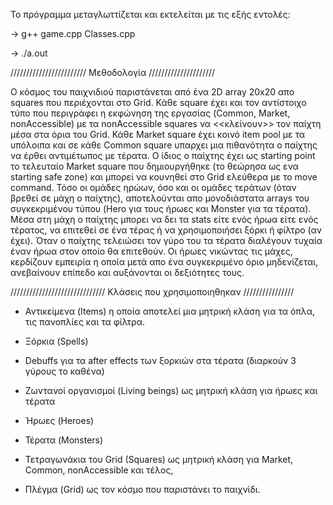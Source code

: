 Το πρόγραμμα μεταγλωττίζεται και εκτελείται με τις εξής εντολές:

-> g++ game.cpp Classes.cpp

-> ./a.out

//////////////////////// Μεθοδολογία /////////////////////

Ο κόσμος του παιχνιδιού παριστάνεται από ένα 2D array 20x20 απο squares που περιέχονται στο Grid. Κάθε square έχει και τον αντίστοιχο
τύπο που περιγράφει η εκφώνηση της εργασίας (Common, Market, nonAccessible) με τα nonAccessible squares να <<κλείνουν>>
τον παίχτη μέσα στα όρια του Grid. Κάθε Market square έχει κοινό item pool με τα υπόλοιπα και σε κάθε Common square υπαρχει
μια πιθανότητα ο παίχτης να έρθει αντιμέτωπος με τέρατα. Ο ίδιος ο παίχτης έχει ως starting point το τελευταίο Market square
που δημιουργήθηκε (το θεώρησα ως ενα starting safe zone) και μπορεί να κουνηθεί στο Grid ελεύθερα με το move command. Τόσο οι
ομάδες ηρώων, όσο και οι ομάδες τεράτων (όταν βρεθεί σε μάχη ο παίχτης), αποτελούνται απο μονοδιάστατα arrays του συγκεκριμένου
τύπου (Hero για τους ήρωες και Monster για τα τέρατα). Μέσα στη μάχη ο παίχτης μπορει να δει τα stats είτε ενός ήρωα είτε ενός
τέρατος, να επιτεθεί σε ένα τέρας ή να χρησιμοποιήσει ξόρκι ή φίλτρο (αν έχει). Όταν ο παίχτης τελειώσει τον γύρο του τα τέρατα
διαλέγουν τυχαία έναν ήρωα στον οποίο θα επιτεθούν. Οι ήρωες νικώντας τις μάχες, κερδίζουν εμπειρία η οποία μετά απο ένα συγκεκριμένο
όριο μηδενίζεται, ανεβαίνουν επίπεδο και αυξάνονται οι δεξιότητες τους.

////////////////////////////// Κλάσεις που χρησιμοποιηθηκαν ////////////////

- Αντικείμενα (Items) η οποία αποτελεί μια μητρική κλάση για τα όπλα, τις πανοπλίες και τα φίλτρα.

- Ξόρκια (Spells)

- Debuffs για τα after effects των ξορκιών στα τέρατα (διαρκούν 3 γύρους το καθένα)

- Ζωντανοί οργανισμοί (Living beings) ως μητρική κλάση για ήρωες και τέρατα

- Ήρωες (Heroes)

- Τέρατα (Monsters)

- Τετραγωνάκια του Grid (Squares) ως μητρική κλάση για Market, Common, nonAccessible και τέλος,

- Πλέγμα (Grid) ως τον κόσμο που παριστάνει το παιχνίδι.
